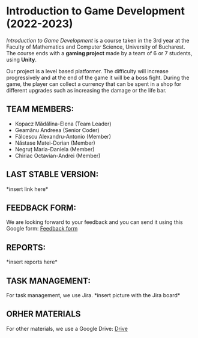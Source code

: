 
# Introduction to Game Development (2022-2023)

*Introduction to Game Development* is a course taken in the 3rd year at the Faculty of Mathematics and Computer Science, University of Bucharest.
The course ends with a **gaming project** made by a team of 6 or 7 students, using **Unity**.

Our project is a level based platformer. The difficulty will increase progressively and at the end of the game it will be a boss fight.
During the game, the player can collect a currency that can be spent in a shop for different upgrades such as increasing the damage or the life bar.


## TEAM MEMBERS:

- Kopacz Mădălina-Elena (Team Leader)
- Geamănu Andreea (Senior Coder)
- Fălcescu Alexandru-Antonio (Member)
- Năstase Matei-Dorian (Member)
- Negruț Maria-Daniela (Member)
- Chiriac Octavian-Andrei (Member)

  
## LAST STABLE VERSION:

  \*insert link here\*
  
  
## FEEDBACK FORM:

  We are looking forward to your feedback and you can send it using this Google form:
  [Feedback form](https://forms.gle/FqWcAsce48CcQs2y6)
  
## REPORTS:

  \*insert reports here\*
  
## TASK MANAGEMENT:

  For task management, we use Jira.
  \*insert picture with the Jira board\*
  

## ORHER MATERIALS

  For other materials, we use a Google Drive: [Drive](https://drive.google.com/drive/folders/1jGQ-kjRpir5IkdF7W5srskWFdNS1NfXT?usp=sharing)
  
  
 
